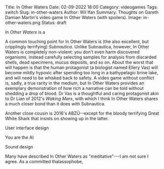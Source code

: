 Title: In Other Waters
Date: 02-09-2022 18:00
Category: videogames
Tags: switch
Slug: in-other-waters
Author: Wil Ifan
Summary: Thoughts on Gareth Damian Martin's video game In Other Waters (with spoilers).
Image: in-other-waters.png
Status: draft

*In Other Waters* is a 

A common touching point for In Other Waters is (the also excellent, but cripplingly terrifying) *Subnautica*. Unlike Subnautica, however, In Other Waters is completely non-violent: you don't even harm discovered organisms, instead carefully selecting samples for analysis from discarded shells, dead specimens, mucus deposits, and so on. About the worst that will happen is that the human protagonist (a biologist named Ellery Vas) will become mildly hypoxic after spending too long in a bathypelagic brine lake, and will need to be whisked back to safety. A video game without conflict is, sadly, a true rarity in the medium, but In Other Waters provides an exemplary demonstration of how rich a narrative can be told without shedding a drop of blood. Dr Vas is a thoughtful and caring protagonist akin to Dr Lian of 2012's *Waking Mars*, with which I think In Other Waters shares a much closer bond than it does with Subnautica.

Another close cousin is 2016's ABZÛ--except for the bloody terrifying Great White Shark that insists on showing up in the latter.

User interface design

You are the AI

Sound design

Many have described In Other Waters as "meditative"---I am not sure I agree. As a committed thalassophobe, 
